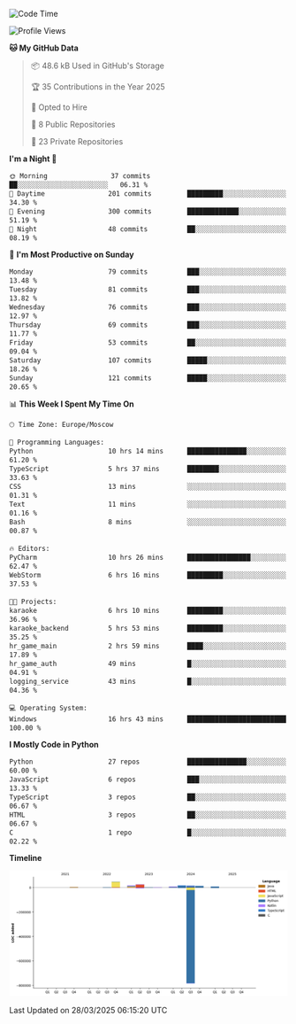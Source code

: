 <!--START_SECTION:waka-->
![Code Time](http://img.shields.io/badge/Code%20Time-640%20hrs%2015%20mins-blue)

![Profile Views](http://img.shields.io/badge/Profile%20Views-1-blue)

**🐱 My GitHub Data** 

> 📦 48.6 kB Used in GitHub's Storage 
 > 
> 🏆 35 Contributions in the Year 2025
 > 
> 💼 Opted to Hire
 > 
> 📜 8 Public Repositories 
 > 
> 🔑 23 Private Repositories 
 > 
**I'm a Night 🦉** 

```text
🌞 Morning                37 commits          ██░░░░░░░░░░░░░░░░░░░░░░░   06.31 % 
🌆 Daytime                201 commits         █████████░░░░░░░░░░░░░░░░   34.30 % 
🌃 Evening                300 commits         █████████████░░░░░░░░░░░░   51.19 % 
🌙 Night                  48 commits          ██░░░░░░░░░░░░░░░░░░░░░░░   08.19 % 
```
📅 **I'm Most Productive on Sunday** 

```text
Monday                   79 commits          ███░░░░░░░░░░░░░░░░░░░░░░   13.48 % 
Tuesday                  81 commits          ███░░░░░░░░░░░░░░░░░░░░░░   13.82 % 
Wednesday                76 commits          ███░░░░░░░░░░░░░░░░░░░░░░   12.97 % 
Thursday                 69 commits          ███░░░░░░░░░░░░░░░░░░░░░░   11.77 % 
Friday                   53 commits          ██░░░░░░░░░░░░░░░░░░░░░░░   09.04 % 
Saturday                 107 commits         █████░░░░░░░░░░░░░░░░░░░░   18.26 % 
Sunday                   121 commits         █████░░░░░░░░░░░░░░░░░░░░   20.65 % 
```


📊 **This Week I Spent My Time On** 

```text
🕑︎ Time Zone: Europe/Moscow

💬 Programming Languages: 
Python                   10 hrs 14 mins      ███████████████░░░░░░░░░░   61.20 % 
TypeScript               5 hrs 37 mins       ████████░░░░░░░░░░░░░░░░░   33.63 % 
CSS                      13 mins             ░░░░░░░░░░░░░░░░░░░░░░░░░   01.31 % 
Text                     11 mins             ░░░░░░░░░░░░░░░░░░░░░░░░░   01.16 % 
Bash                     8 mins              ░░░░░░░░░░░░░░░░░░░░░░░░░   00.87 % 

🔥 Editors: 
PyCharm                  10 hrs 26 mins      ████████████████░░░░░░░░░   62.47 % 
WebStorm                 6 hrs 16 mins       █████████░░░░░░░░░░░░░░░░   37.53 % 

🐱‍💻 Projects: 
karaoke                  6 hrs 10 mins       █████████░░░░░░░░░░░░░░░░   36.96 % 
karaoke_backend          5 hrs 53 mins       █████████░░░░░░░░░░░░░░░░   35.25 % 
hr_game_main             2 hrs 59 mins       ████░░░░░░░░░░░░░░░░░░░░░   17.89 % 
hr_game_auth             49 mins             █░░░░░░░░░░░░░░░░░░░░░░░░   04.91 % 
logging_service          43 mins             █░░░░░░░░░░░░░░░░░░░░░░░░   04.36 % 

💻 Operating System: 
Windows                  16 hrs 43 mins      █████████████████████████   100.00 % 
```

**I Mostly Code in Python** 

```text
Python                   27 repos            ███████████████░░░░░░░░░░   60.00 % 
JavaScript               6 repos             ███░░░░░░░░░░░░░░░░░░░░░░   13.33 % 
TypeScript               3 repos             ██░░░░░░░░░░░░░░░░░░░░░░░   06.67 % 
HTML                     3 repos             ██░░░░░░░░░░░░░░░░░░░░░░░   06.67 % 
C                        1 repo              █░░░░░░░░░░░░░░░░░░░░░░░░   02.22 % 
```



**Timeline**

![Lines of Code chart](https://raw.githubusercontent.com/adlemx/adlemx/main/assets/bar_graph.png)


 Last Updated on 28/03/2025 06:15:20 UTC
<!--END_SECTION:waka-->
